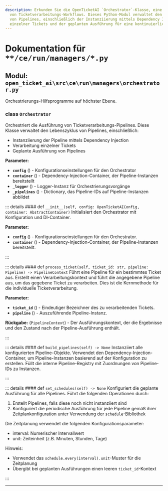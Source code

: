 ```yaml
---
description: Erkunden Sie die OpenTicketAI `Orchestrator`-Klasse, eine Kernkomponente zur Automatisierung
  von Ticketverarbeitungs-Workflows. Dieses Python-Modul verwaltet den gesamten Lebenszyklus
  von Pipelines, einschließlich der Instanziierung mittels Dependency Injection, der Verarbeitung
  einzelner Tickets und der geplanten Ausführung für eine kontinuierliche Automatisierung.
---
```

# Dokumentation für `**/ce/run/managers/*.py`

## Modul: `open_ticket_ai\src\ce\run\managers\orchestrator.py`

Orchestrierungs-Hilfsprogramme auf höchster Ebene.

### <span style='text-info'>class</span> `Orchestrator`

Orchestriert die Ausführung von Ticketverarbeitungs-Pipelines.
Diese Klasse verwaltet den Lebenszyklus von Pipelines, einschließlich:
- Instanziierung der Pipeline mittels Dependency Injection
- Verarbeitung einzelner Tickets
- Geplante Ausführung von Pipelines

**Parameter:**

- **`config`** () - Konfigurationseinstellungen für den Orchestrator
- **`container`** () - Dependency-Injection-Container, der Pipeline-Instanzen bereitstellt
- **`_logger`** () - Logger-Instanz für Orchestrierungsvorgänge
- **`_pipelines`** () - Dictionary, das Pipeline-IDs auf Pipeline-Instanzen abbildet


::: details #### <Badge type="info" text="method"/> <span class='text-warning'>def</span> `__init__(self, config: OpenTicketAIConfig, container: AbstractContainer)`
Initialisiert den Orchestrator mit Konfiguration und DI-Container.

**Parameter:**

- **`config`** () - Konfigurationseinstellungen für den Orchestrator.
- **`container`** () - Dependency-Injection-Container, der Pipeline-Instanzen bereitstellt.

:::


::: details #### <Badge type="info" text="method"/> <span class='text-warning'>def</span> `process_ticket(self, ticket_id: str, pipeline: Pipeline) -> PipelineContext`
Führt eine Pipeline für ein bestimmtes Ticket aus.
Erstellt einen Verarbeitungskontext und führt die angegebene Pipeline aus, um das
gegebene Ticket zu verarbeiten. Dies ist die Kernmethode für die individuelle Ticketverarbeitung.

**Parameter:**

- **`ticket_id`** () - Eindeutiger Bezeichner des zu verarbeitenden Tickets.
- **`pipeline`** () - Auszuführende Pipeline-Instanz.

**Rückgabe:** (`PipelineContext`) - Der Ausführungskontext, der die Ergebnisse und den Zustand
nach der Pipeline-Ausführung enthält.

:::


::: details #### <Badge type="info" text="method"/> <span class='text-warning'>def</span> `build_pipelines(self) -> None`
Instanziiert alle konfigurierten Pipeline-Objekte.
Verwendet den Dependency-Injection-Container, um Pipeline-Instanzen
basierend auf der Konfiguration zu erstellen. Füllt die interne Pipeline-Registry
mit Zuordnungen von Pipeline-IDs zu Instanzen.

:::


::: details #### <Badge type="info" text="method"/> <span class='text-warning'>def</span> `set_schedules(self) -> None`
Konfiguriert die geplante Ausführung für alle Pipelines.
Führt die folgenden Operationen durch:
1. Erstellt Pipelines, falls diese noch nicht instanziiert sind
2. Konfiguriert die periodische Ausführung für jede Pipeline gemäß ihrer
   Zeitplankonfiguration unter Verwendung der `schedule`-Bibliothek

Die Zeitplanung verwendet die folgenden Konfigurationsparameter:
- interval: Numerischer Intervallwert
- unit: Zeiteinheit (z.B. Minuten, Stunden, Tage)

Hinweis:
- Verwendet das `schedule.every(interval).unit`-Muster für die Zeitplanung
- Übergibt bei geplanten Ausführungen einen leeren `ticket_id`-Kontext

:::


---